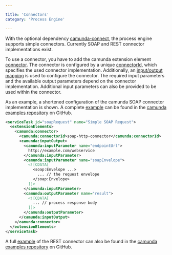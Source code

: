 ```yaml
---

title: 'Connectors'
category: 'Process Engine'

---
```


With the optional dependency [camunda-connect][github], the process engine supports simple
connectors. Currently SOAP and REST connector implementations exist.

To use a connector, you have to add the camunda extension element [connector][]. The connector is
configured by a unique [connectorId][], which specifies the used connector implementation.
Additionally, an [input/output mapping][iomapping] is used to configure the connector. The required
input parameters and the available output parameters depend on the connector implementation.
Additional input parameters can also be provided to be used within the connector.

As an example, a shortened configuration of the camunda SOAP connector implementation is shown. A
complete [example][example-soap] can be found in the [camunda examples repository][examples] on
GitHub.

```xml
<serviceTask id="soapRequest" name="Simple SOAP Request">
  <extensionElements>
    <camunda:connector>
      <camunda:connectorId>soap-http-connector</camunda:connectorId>
      <camunda:inputOutput>
        <camunda:inputParameter name="endpointUrl">
          http://example.com/webservice
        </camunda:inputParameter>
        <camunda:inputParameter name="soapEnvelope">
          <![CDATA[
            <soap:Envelope ...>
              ... // the request envelope
            </soap:Envelope>
          ]]>
        </camunda:inputParameter>
        <camunda:outputParameter name="result">
          <![CDATA[
            ... // process response body
          ]]>
        </camunda:outputParameter>
      </camunda:inputOutput>
    </camunda:connector>
  </extensionElements>
</serviceTask>
```

A full [example][example-rest] of the REST connector can also be found in the 
[camunda examples repository][examples] on GitHub.


[github]: https://github.com/camunda/camunda-connect
[connector]: ref:/api-references/bpmn20/#custom-extensions-camunda-extension-elements-camundaconnector
[connectorId]: ref:/api-references/bpmn20/#custom-extensions-camunda-extension-elements-camundaconnectorid
[iomapping]: ref:#process-engine-inputoutput-variable-mapping
[example-soap]: https://github.com/camunda/camunda-bpm-examples/tree/master/servicetask/soap-service
[example-rest]: https://github.com/camunda/camunda-bpm-examples/tree/master/servicetask/rest-service
[examples]: https://github.com/camunda/camunda-bpm-examples
